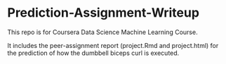 # Prediction-Assignment-Writeup
This repo is for Coursera Data Science Machine Learning Course. 

It includes the peer-assignment report (project.Rmd and project.html) for the prediction of how the dumbbell biceps curl is executed.
